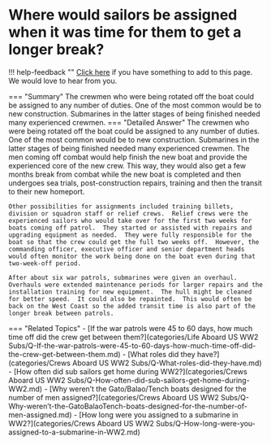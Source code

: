 # Where would sailors be assigned when it was time for them to get a longer break?

!!! help-feedback ""
    [Click here](https://replace.md) if you have something to add to this page. We would love to hear from you.

=== "Summary"
    The crewmen who were being rotated off the boat could be assigned to any number of duties. One of the most common would be to new construction. Submarines in the latter stages of being finished needed many experienced crewmen.
=== "Detailed Answer"
    The crewmen who were being rotated off the boat could be assigned to any number of duties.  One of the most common would be to new construction.  Submarines in the latter stages of being finished needed many experienced crewmen.  The men coming off combat would help finish the new boat and provide the experienced core of the new crew.  This way, they would also get a few months break from combat while the new boat is completed and then undergoes sea trials, post-construction repairs, training and then the transit to their new homeport.

    Other possibilities for assignments included training billets, division or squadron staff or relief crews.  Relief crews were the experienced sailors who would take over for the first two weeks for boats coming off patrol.  They started or assisted with repairs and upgrading equipment as needed.  They were fully responsible for the boat so that the crew could get the full two weeks off.  However, the commanding officer, executive officer and senior department heads would often monitor the work being done on the boat even during that two-week-off period.

    After about six war patrols, submarines were given an overhaul.  Overhauls were extended maintenance periods for larger repairs and the installation training for new equipment.  The hull might be cleaned for better speed.  It could also be repainted.  This would often be back on the West Coast so the added transit time is also part of the longer break between patrols.
=== "Related Topics"
    - [If the war patrols were 45 to 60 days, how much time off did the crew get between them?](categories/Life Aboard US WW2 Subs/Q-If-the-war-patrols-were-45-to-60-days-how-much-time-off-did-the-crew-get-between-them.md)
    - [What roles did they have?](categories/Crews Aboard US WW2 Subs/Q-What-roles-did-they-have.md)
    - [How often did sub sailors get home during WW2?](categories/Crews Aboard US WW2 Subs/Q-How-often-did-sub-sailors-get-home-during-WW2.md)
    - [Why weren’t the Gato/Balao/Tench boats designed for the number of men assigned?](categories/Crews Aboard US WW2 Subs/Q-Why-weren’t-the-GatoBalaoTench-boats-designed-for-the-number-of-men-assigned.md)
    - [How long were you assigned to a submarine in WW2?](categories/Crews Aboard US WW2 Subs/Q-How-long-were-you-assigned-to-a-submarine-in-WW2.md)
